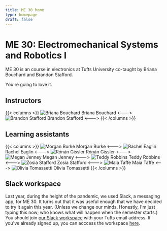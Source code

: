 ```yaml
---
title: ME 30 home
type: homepage
draft: false
---
```


# ME 30: Electromechanical Systems and Robotics I

ME 30 is an course in electronics at Tufts University co-taught by Briana Bouchard and Brandon Stafford.

You're going to love it.

## Instructors

{{< columns >}}
![Briana Bouchard](/img/briana-bouchard.jpg)
Briana Bouchard
<--->
![Brandon Stafford](/img/brandon-stafford.jpg)
Brandon Stafford
<--->
{{< /columns >}}

## Learning assistants

{{< columns >}}
![Morgan Burke](/img/morgan-burke.jpg)
Morgan Burke
<--->
![Rachel Eaglin](/img/rachel-eaglin.jpg)
Rachel Eaglin
<--->
![Rónán Gissler](/img/ronan-gissler.jpg)
Rónán Gissler
<--->
![Megan Jenney](/img/megan-jenney.jpg)
Megan Jenney
<--->
![Teddy Robbins](/img/teddy-robbins.jpg)
Teddy Robbins
<--->
![Zosia Stafford](/img/zosia-stafford.jpg)
Zosia Stafford
<--->
![Maia Taffe](/img/maia-taffe.jpg)
Maia Taffe
<--->
![Olivia Tomassetti](/img/olivia-tomassetti.jpg)
Olivia Tomassetti
{{< /columns >}}

## Slack workspace

Last year, during the height of the pandemic, we used Slack, a messaging app, for ME 30. It turns out that it was useful enough that we have decided to try it again this year. (Unless we change our minds. Honestly, I'm just typing this now; who knows what will happen when the semester starts.) You should join [our Slack workspace](https://join.slack.com/t/tufts-me30/shared_invite/zt-vt2ize6p-rd7mCFCQRAyrCuc_Jh16Cg) with your Tufts email address. If you've already signed up, you can acccess the workspace [here](https://tufts-me30.slack.com). 
